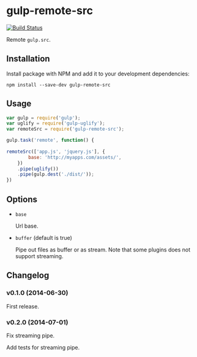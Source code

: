 # gulp-remote-src

[![Build Status](https://travis-ci.org/ddliu/gulp-remote-src.png)](https://travis-ci.org/ddliu/gulp-remote-src)

Remote `gulp.src`.

## Installation

Install package with NPM and add it to your development dependencies:

    npm install --save-dev gulp-remote-src

## Usage

```js
var gulp = require('gulp');
var uglify = require('gulp-uglify');
var remoteSrc = require('gulp-remote-src');

gulp.task('remote', function() {
    
remoteSrc(['app.js', 'jquery.js'], {
        base: 'http://myapps.com/assets/',
    })
    .pipe(uglify())
    .pipe(gulp.dest('./dist/'));
})
```

## Options

- `base`

    Url base.

- `buffer` (default is true)

    Pipe out files as buffer or as stream. Note that some plugins does not support streaming.

## Changelog

### v0.1.0 (2014-06-30)

First release.

### v0.2.0 (2014-07-01)

Fix streaming pipe.

Add tests for streaming pipe.